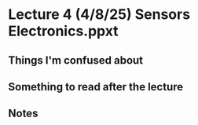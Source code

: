 # Lecture 4 (4/8/25) Sensors Electronics.ppxt

## Things I'm confused about 

## Something to read after the lecture 

## Notes  
